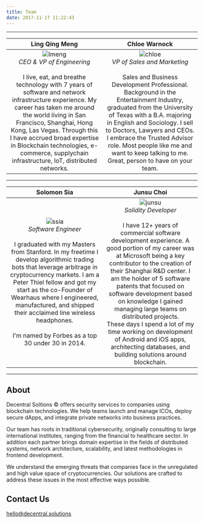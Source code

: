 ```yaml
---
title: Team
date: 2017-11-17 11:22:43
---
```


---

  Ling Qing Meng           |  Chloe Warnock            |
:-------------------------:|:-------------------------:|
![lmeng](/images/hh55rr.png)  <br> _CEO & VP of Engineering_  <br><br>  I live, eat, and breathe technology with 7 years of software and network infrastructure experience. My career has taken me around the world living in San Francisco, Shanghai, Hong Kong, Las Vegas. Through this I have accrued broad expertise in Blockchain technologies, e-commerce, supplychain infrastructure, IoT, distributed networks.|![chloe](/images/cchh33.png)  <br> _VP of Sales and Marketing_ <br><br>Sales and Business Development Professional. Background in the Entertainment Industry, graduated from the University of Texas with a B.A. majoring in English and Sociology. I sell to Doctors, Lawyers and CEOs. I embrace the Trusted Advisor role. Most people like me and want to keep talking to me. Great, person to have on your team.|

  

  
---

  Solomon Sia              |       Junsu Choi          |
:-------------------------:|:-------------------------:|
![ssia](/images/oz1O2sJ.png)  <br> _Software Engineer_ <br><br> I graduated with my Masters from Stanford. In my freetime I develop algorithmic trading bots that leverage arbitrage in cryptocurrency markets. I am a Peter Thiel fellow and got my start as the co-Founder of Wearhaus where I engineered, manufactured, and shipped their acclaimed line wireless headphones. <br> <br>I'm named by Forbes as a top 30 under 30 in 2014.|![junsu](/images/cHKh4Tn.png)<br> _Solidity Developer_ <br><br> I have 12+ years of commercial software development experience. A good portion of my career was at Microsoft being a key contributor to the creation of their Shanghai R&D center. I am the holder of 5 software patents that focused on software development based on knowledge I gained managing large teams on distributed projects.<br>These days I spend a lot of my time working on development of Android and iOS apps, architecting databases, and building solutions around blockchain.

---
## About

Decentral Soltions © offers security services to companies using blockchain technologies. We help teams launch and manage ICOs, deploy secure dApps, and integrate private networks into business practices. 

Our team has roots in traditional cybersecurity, originally consulting to large international institutes, ranging from the financial to healthcare sector. In addition each partner brings domain expertise in the fields of distributed systems, network architecture, scalability, and latest methodologies in frontend development.

We understand the emerging threats that companies face in the unregulated and high value space of cryptocurrencies. Our solutions are crafted to address these issues in the most effective ways possible. 

## Contact Us

hello@decentral.solutions